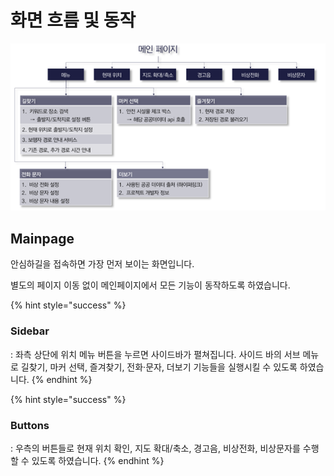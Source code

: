 # 화면 흐름 및 동작

![IA 정보구조도  ](<../../.gitbook/assets/사이트 구성도.png>)

## Mainpage

안심하길을 접속하면 가장 먼저 보이는 화면입니다.&#x20;

별도의 페이지 이동 없이 메인페이지에서 모든 기능이 동작하도록 하였습니다.&#x20;

{% hint style="success" %}
### Sidebar

: 좌측 상단에 위치 메뉴 버튼을 누르면 사이드바가 펼쳐집니다. 사이드 바의 서브 메뉴로 길찾기, 마커 선택, 즐겨찾기, 전화·문자, 더보기 기능들을 실행시킬 수 있도록 하였습니다.      &#x20;
{% endhint %}

{% hint style="success" %}
### Buttons

: 우측의 버튼들로 현재 위치 확인, 지도 확대/축소, 경고음, 비상전화, 비상문자를 수행할 수 있도록 하였습니다.    &#x20;
{% endhint %}
